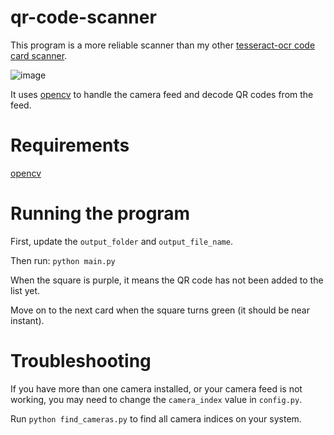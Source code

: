 # qr-code-scanner
This program is a more reliable scanner than my other [tesseract-ocr code card scanner](https://github.com/suntour/code-card-scanner).

![image](https://user-images.githubusercontent.com/37424999/140589277-a4d4b6ea-4988-48ca-b8bd-701008a6ba19.png)

It uses [opencv](https://pypi.org/project/opencv-python/) to handle the camera feed and decode QR codes from the feed.

# Requirements
[opencv](https://pypi.org/project/opencv-python/)

# Running the program
First, update the `output_folder` and `output_file_name`.

Then run: `python main.py`

When the square is purple, it means the QR code has not been added to the list yet.

Move on to the next card when the square turns green (it should be near instant).

# Troubleshooting
If you have more than one camera installed, or your camera feed is not working, you may need to change the `camera_index` value in `config.py`.

Run `python find_cameras.py` to find all camera indices on your system.

